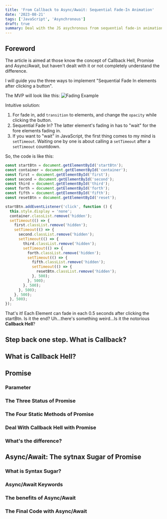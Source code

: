 ```yaml
---
title: 'From Callback to Async/Await: Sequential Fade-In Animation'
date: '2023-08-21'
tags: ['JavaScript', 'Asynchronous']
draft: true
summary: Deal with the JS asychronous from sequential fade-in animation. Step by step refactor the code from Callback, Promise to Async/Await, providing cleaner and more maintainable code.
---
```


## Foreword

The article is aimed at those know the concept of Callback Hell, Promise and Async/Await, but haven't dealt with it or not completely understand the difference.

I will guide you the three ways to implement "Sequential Fade In elements after clicking a button".

The MVP will look like this:
![Fading Example](/blog/from-callback-to-async/fading-example.gif)

Intuitive solution:

1. For fade in, add `transition` to elements, and change the `opacity` while clicking the button.
2. Sequential Fade In? The latter element's fading in has to "wait" for the fore elements fading in.
3. If you want to "wait" in JavaScript, the first thing comes to my mind is `setTimeout`. Waiting one by one is about calling a `setTimeout` after a `setTimeout` countdown.

So, the code is like this:

```javascript
const startBtn = document.getElementById('startBtn');
const container = document.getElementById('container');
const first = document.getElementById('first');
const second = document.getElementById('second');
const third = document.getElementById('third');
const forth = document.getElementById('forth');
const fifth = document.getElementById('fifth');
const resetBtn = document.getElementById('reset');

startBtn.addEventListener('click', function () {
  this.style.display = 'none';
  container.classList.remove('hidden');
  setTimeout(() => {
    first.classList.remove('hidden');
    setTimeout(() => {
      second.classList.remove('hidden');
      setTimeout(() => {
        third.classList.remove('hidden');
        setTimeout(() => {
          forth.classList.remove('hidden');
          setTimeout(() => {
            fifth.classList.remove('hidden');
            setTimeout(() => {
              resetBtn.classList.remove('hidden');
            }, 500);
          }, 500);
        }, 500);
      }, 500);
    }, 500);
  }, 500);
});
```

That's it! Each Element can fade in each 0.5 seconds after clicking the startBtn.
Is it the end?
Uh...there's something weird...Is it the notorious **Callback Hell**?

## Step back one step. What is Callback?

## What is Callback Hell?

## Promise

### Parameter

### The Three Status of Promise

### The Four Static Methods of Promise

### Deal With Callback Hell with Promise

### What's the difference?

## Async/Await: The sytnax Sugar of Promise

### What is Syntax Sugar?

### Async/Await Keywords

### The benefits of Async/Await

### The Final Code with Async/Await

